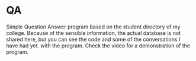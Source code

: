 # QA
Simple Question Answer program based on the student directory of my college. Because of the sensible information, the actual database is not shared here, but you can see the code and some of the conversations I have had yet. with the program. 
Check the video for a demonstration of the program.
